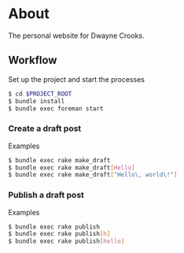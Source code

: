 # About

The personal website for Dwayne Crooks.

## Workflow

Set up the project and start the processes

```sh
$ cd $PROJECT_ROOT
$ bundle install
$ bundle exec foreman start
```

### Create a draft post

Examples

```sh
$ bundle exec rake make_draft
$ bundle exec rake make_draft[Hello]
$ bundle exec rake make_draft["Hello\, world\!"]
```

### Publish a draft post

Examples

```sh
$ bundle exec rake publish
$ bundle exec rake publish[h]
$ bundle exec rake publish[hello]
```
